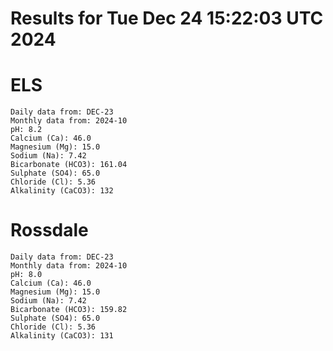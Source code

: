 # Results for Tue Dec 24 15:22:03 UTC 2024
# ELS
```
Daily data from: DEC-23
Monthly data from: 2024-10
pH: 8.2
Calcium (Ca): 46.0
Magnesium (Mg): 15.0
Sodium (Na): 7.42
Bicarbonate (HCO3): 161.04
Sulphate (SO4): 65.0
Chloride (Cl): 5.36
Alkalinity (CaCO3): 132
```
# Rossdale
```
Daily data from: DEC-23
Monthly data from: 2024-10
pH: 8.0
Calcium (Ca): 46.0
Magnesium (Mg): 15.0
Sodium (Na): 7.42
Bicarbonate (HCO3): 159.82
Sulphate (SO4): 65.0
Chloride (Cl): 5.36
Alkalinity (CaCO3): 131
```
